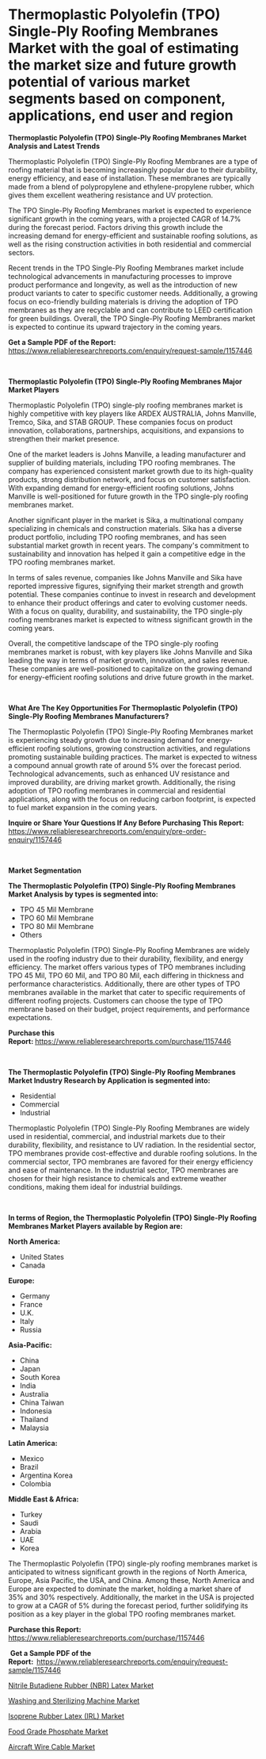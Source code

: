 <p><h1>Thermoplastic Polyolefin (TPO) Single-Ply Roofing Membranes Market with the goal of estimating the market size and future growth potential of various market segments based on component, applications, end user and region</h1></p><p><strong>Thermoplastic Polyolefin (TPO) Single-Ply Roofing Membranes Market Analysis and Latest Trends</strong></p>
<p><p>Thermoplastic Polyolefin (TPO) Single-Ply Roofing Membranes are a type of roofing material that is becoming increasingly popular due to their durability, energy efficiency, and ease of installation. These membranes are typically made from a blend of polypropylene and ethylene-propylene rubber, which gives them excellent weathering resistance and UV protection.</p><p>The TPO Single-Ply Roofing Membranes market is expected to experience significant growth in the coming years, with a projected CAGR of 14.7% during the forecast period. Factors driving this growth include the increasing demand for energy-efficient and sustainable roofing solutions, as well as the rising construction activities in both residential and commercial sectors.</p><p>Recent trends in the TPO Single-Ply Roofing Membranes market include technological advancements in manufacturing processes to improve product performance and longevity, as well as the introduction of new product variants to cater to specific customer needs. Additionally, a growing focus on eco-friendly building materials is driving the adoption of TPO membranes as they are recyclable and can contribute to LEED certification for green buildings. Overall, the TPO Single-Ply Roofing Membranes market is expected to continue its upward trajectory in the coming years.</p></p>
<p><strong>Get a Sample PDF of the Report:&nbsp;</strong> <a href="https://www.reliableresearchreports.com/enquiry/request-sample/1157446">https://www.reliableresearchreports.com/enquiry/request-sample/1157446</a></p>
<p>&nbsp;</p>
<p><strong>Thermoplastic Polyolefin (TPO) Single-Ply Roofing Membranes Major Market Players</strong></p>
<p><p>Thermoplastic Polyolefin (TPO) single-ply roofing membranes market is highly competitive with key players like ARDEX AUSTRALIA, Johns Manville, Tremco, Sika, and STAB GROUP. These companies focus on product innovation, collaborations, partnerships, acquisitions, and expansions to strengthen their market presence.</p><p>One of the market leaders is Johns Manville, a leading manufacturer and supplier of building materials, including TPO roofing membranes. The company has experienced consistent market growth due to its high-quality products, strong distribution network, and focus on customer satisfaction. With expanding demand for energy-efficient roofing solutions, Johns Manville is well-positioned for future growth in the TPO single-ply roofing membranes market.</p><p>Another significant player in the market is Sika, a multinational company specializing in chemicals and construction materials. Sika has a diverse product portfolio, including TPO roofing membranes, and has seen substantial market growth in recent years. The company's commitment to sustainability and innovation has helped it gain a competitive edge in the TPO roofing membranes market.</p><p>In terms of sales revenue, companies like Johns Manville and Sika have reported impressive figures, signifying their market strength and growth potential. These companies continue to invest in research and development to enhance their product offerings and cater to evolving customer needs. With a focus on quality, durability, and sustainability, the TPO single-ply roofing membranes market is expected to witness significant growth in the coming years.</p><p>Overall, the competitive landscape of the TPO single-ply roofing membranes market is robust, with key players like Johns Manville and Sika leading the way in terms of market growth, innovation, and sales revenue. These companies are well-positioned to capitalize on the growing demand for energy-efficient roofing solutions and drive future growth in the market.</p></p>
<p>&nbsp;</p>
<p><strong>What Are The Key Opportunities For Thermoplastic Polyolefin (TPO) Single-Ply Roofing Membranes Manufacturers?</strong></p>
<p><p>The Thermoplastic Polyolefin (TPO) Single-Ply Roofing Membranes market is experiencing steady growth due to increasing demand for energy-efficient roofing solutions, growing construction activities, and regulations promoting sustainable building practices. The market is expected to witness a compound annual growth rate of around 5% over the forecast period. Technological advancements, such as enhanced UV resistance and improved durability, are driving market growth. Additionally, the rising adoption of TPO roofing membranes in commercial and residential applications, along with the focus on reducing carbon footprint, is expected to fuel market expansion in the coming years.</p></p>
<p><strong>Inquire or Share Your Questions If Any Before Purchasing This Report:</strong> <a href="https://www.reliableresearchreports.com/enquiry/pre-order-enquiry/1157446">https://www.reliableresearchreports.com/enquiry/pre-order-enquiry/1157446</a></p>
<p>&nbsp;</p>
<p><strong>Market Segmentation</strong></p>
<p><strong>The Thermoplastic Polyolefin (TPO) Single-Ply Roofing Membranes Market Analysis by types is segmented into:</strong></p>
<p><ul><li>TPO 45 Mil Membrane</li><li>TPO 60 Mil Membrane</li><li>TPO 80 Mil Membrane</li><li>Others</li></ul></p>
<p><p>Thermoplastic Polyolefin (TPO) Single-Ply Roofing Membranes are widely used in the roofing industry due to their durability, flexibility, and energy efficiency. The market offers various types of TPO membranes including TPO 45 Mil, TPO 60 Mil, and TPO 80 Mil, each differing in thickness and performance characteristics. Additionally, there are other types of TPO membranes available in the market that cater to specific requirements of different roofing projects. Customers can choose the type of TPO membrane based on their budget, project requirements, and performance expectations.</p></p>
<p><strong>Purchase this Report:&nbsp;</strong><a href="https://www.reliableresearchreports.com/purchase/1157446">https://www.reliableresearchreports.com/purchase/1157446</a></p>
<p>&nbsp;</p>
<p><strong>The Thermoplastic Polyolefin (TPO) Single-Ply Roofing Membranes Market Industry Research by Application is segmented into:</strong></p>
<p><ul><li>Residential</li><li>Commercial</li><li>Industrial</li></ul></p>
<p><p>Thermoplastic Polyolefin (TPO) Single-Ply Roofing Membranes are widely used in residential, commercial, and industrial markets due to their durability, flexibility, and resistance to UV radiation. In the residential sector, TPO membranes provide cost-effective and durable roofing solutions. In the commercial sector, TPO membranes are favored for their energy efficiency and ease of maintenance. In the industrial sector, TPO membranes are chosen for their high resistance to chemicals and extreme weather conditions, making them ideal for industrial buildings.</p></p>
<p>&nbsp;</p>
<p><strong>In terms of Region, the Thermoplastic Polyolefin (TPO) Single-Ply Roofing Membranes Market Players available by Region are:</strong></p>
<p>
    <p> <strong> North America: </strong>
        <ul>
            <li>United States</li>
            <li>Canada</li>
        </ul>
        </p> 
    <p> <strong> Europe: </strong>
        <ul>
            <li>Germany</li>
            <li>France</li>
            <li>U.K.</li>
            <li>Italy</li>
            <li>Russia</li>
        </ul>
        </p> 
    <p> <strong> Asia-Pacific: </strong>
        <ul>
            <li>China</li>
            <li>Japan</li>
            <li>South Korea</li>
            <li>India</li>
            <li>Australia</li>
            <li>China Taiwan</li>
            <li>Indonesia</li>
            <li>Thailand</li>
            <li>Malaysia</li>
        </ul>
        </p> 
    <p> <strong> Latin America: </strong>
        <ul>
            <li>Mexico</li>
            <li>Brazil</li>
            <li>Argentina Korea</li>
            <li>Colombia</li>
        </ul>
        </p> 
    <p> <strong> Middle East & Africa: </strong>
        <ul>
            <li>Turkey</li>
            <li>Saudi</li>
            <li>Arabia</li>
            <li>UAE</li>
            <li>Korea</li>
        </ul>
    </p>
    </p>
<p><p>The Thermoplastic Polyolefin (TPO) single-ply roofing membranes market is anticipated to witness significant growth in the regions of North America, Europe, Asia Pacific, the USA, and China. Among these, North America and Europe are expected to dominate the market, holding a market share of 35% and 30% respectively. Additionally, the market in the USA is projected to grow at a CAGR of 5% during the forecast period, further solidifying its position as a key player in the global TPO roofing membranes market.</p></p>
<p><strong>Purchase this Report: </strong><a href="https://www.reliableresearchreports.com/purchase/1157446">https://www.reliableresearchreports.com/purchase/1157446</a></p>
<p>&nbsp;<strong>Get a Sample PDF of the Report:&nbsp;&nbsp;</strong><a href="https://www.reliableresearchreports.com/enquiry/request-sample/1157446">https://www.reliableresearchreports.com/enquiry/request-sample/1157446</a></p>
<p><strong></strong></p>
<p><p><a href="https://github.com/Sarissaschmalingtr6fz2739/Market-Research-Report-List-1/blob/main/nitrile-butadiene-rubber-nbr-latex-market.md">Nitrile Butadiene Rubber (NBR) Latex Market</a></p><p><a href="https://five-trouble-98a.notion.site/Washing-and-Sterilizing-Machine-Market-with-the-goal-of-estimating-the-market-size-and-future-growth-5da41314e0f04824881dc42a20417ee1">Washing and Sterilizing Machine Market</a></p><p><a href="https://github.com/jodemen/Market-Research-Report-List-1/blob/main/isoprene-rubber-latex-irl-market.md">Isoprene Rubber Latex (IRL) Market</a></p><p><a href="https://issuu.com/reportprime-2/docs/food-grade-phosphate-market-size-20_f20d78ebfce8cd">Food Grade Phosphate Market</a></p><p><a href="https://view.publitas.com/reportprime-1/aircraft-wire-cable-market-size-reflecting-a-forecast-till-2031-market-by-type-by-application-and-by-geography/">Aircraft Wire Cable Market</a></p></p>